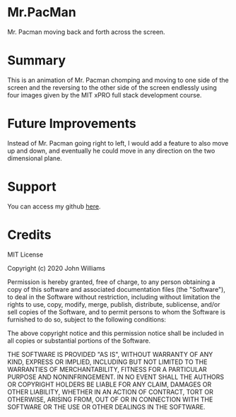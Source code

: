 # Mr.PacMan
Mr. Pacman moving back and forth across the screen.

# Summary
This is an animation of Mr. Pacman chomping and moving to one side of the screen and the reversing to the other side of the screen endlessly using four images given by the MIT xPRO full stack development course.

# Future Improvements
Instead of Mr. Pacman going right to left, I would add a feature to also move up and down, and eventually he could move in any direction on the two dimensional plane.

# Support
You can access my github [here](http://github.com/kaylaschumacher.github.io).

# Credits
MIT License

Copyright (c) 2020 John Williams

Permission is hereby granted, free of charge, to any person obtaining a copy of this software and associated documentation files (the "Software"), to deal in the Software without restriction, including without limitation the rights to use, copy, modify, merge, publish, distribute, sublicense, and/or sell copies of the Software, and to permit persons to whom the Software is furnished to do so, subject to the following conditions:

The above copyright notice and this permission notice shall be included in all copies or substantial portions of the Software.

THE SOFTWARE IS PROVIDED "AS IS", WITHOUT WARRANTY OF ANY KIND, EXPRESS OR IMPLIED, INCLUDING BUT NOT LIMITED TO THE WARRANTIES OF MERCHANTABILITY, FITNESS FOR A PARTICULAR PURPOSE AND NONINFRINGEMENT. IN NO EVENT SHALL THE AUTHORS OR COPYRIGHT HOLDERS BE LIABLE FOR ANY CLAIM, DAMAGES OR OTHER LIABILITY, WHETHER IN AN ACTION OF CONTRACT, TORT OR OTHERWISE, ARISING FROM, OUT OF OR IN CONNECTION WITH THE SOFTWARE OR THE USE OR OTHER DEALINGS IN THE SOFTWARE.

